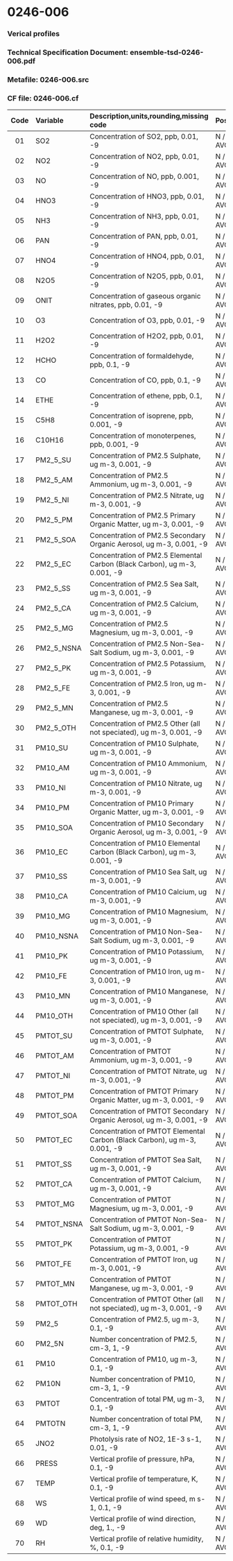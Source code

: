 # 0246-006
### Verical profiles
### Technical Specification Document: ensemble-tsd-0246-006.pdf
### Metafile: 0246-006.src
### CF file: 0246-006.cf
|Code|Variable|Description,units,rounding,missing code|Postprocessing|
|:-:|:-|:-|:-|
|01|SO2|Concentration of SO2, ppb, 0.01, -9|N / D, AVG / M, AVG / P, AVG|
|02|NO2|Concentration of NO2, ppb, 0.01, -9|N / D, AVG / M, AVG / P, AVG|
|03|NO|Concentration of NO, ppb, 0.001, -9|N / D, AVG / M, AVG / P, AVG|
|04|HNO3|Concentration of HNO3, ppb, 0.01, -9|N / D, AVG / M, AVG / P, AVG|
|05|NH3|Concentration of NH3, ppb, 0.01, -9|N / D, AVG / M, AVG / P, AVG|
|06|PAN|Concentration of PAN, ppb, 0.01, -9|N / D, AVG / M, AVG / P, AVG|
|07|HNO4|Concentration of HNO4, ppb, 0.01, -9|N / D, AVG / M, AVG / P, AVG|
|08|N2O5|Concentration of N2O5, ppb, 0.01, -9|N / D, AVG / M, AVG / P, AVG|
|09|ONIT|Concentration of gaseous organic nitrates, ppb, 0.01, -9|N / D, AVG / M, AVG / P, AVG|
|10|O3|Concentration of O3, ppb, 0.01, -9|N / D, AVG / M, AVG / P, AVG|
|11|H2O2|Concentration of H2O2, ppb, 0.01, -9|N / D, AVG / M, AVG / P, AVG|
|12|HCHO|Concentration of formaldehyde, ppb, 0.1, -9|N / D, AVG / M, AVG / P, AVG|
|13|CO|Concentration of CO, ppb, 0.1, -9|N / D, AVG / M, AVG / P, AVG|
|14|ETHE|Concentration of ethene, ppb, 0.1, -9|N / D, AVG / M, AVG / P, AVG|
|15|C5H8|Concentration of isoprene, ppb, 0.001, -9|N / D, AVG / M, AVG / P, AVG|
|16|C10H16|Concentration of monoterpenes, ppb, 0.001, -9|N / D, AVG / M, AVG / P, AVG|
|17|PM2_5_SU|Concentration of PM2.5 Sulphate, ug m-3, 0.001, -9|N / D, AVG / M, AVG / P, AVG|
|18|PM2_5_AM|Concentration of PM2.5 Ammonium, ug m-3, 0.001, -9|N / D, AVG / M, AVG / P, AVG|
|19|PM2_5_NI|Concentration of PM2.5 Nitrate, ug m-3, 0.001, -9|N / D, AVG / M, AVG / P, AVG|
|20|PM2_5_PM|Concentration of PM2.5 Primary Organic Matter, ug m-3, 0.001, -9|N / D, AVG / M, AVG / P, AVG|
|21|PM2_5_SOA|Concentration of PM2.5 Secondary Organic Aerosol, ug m-3, 0.001, -9|N / D, AVG / M, AVG / P, AVG|
|22|PM2_5_EC|Concentration of PM2.5 Elemental Carbon (Black Carbon), ug m-3, 0.001, -9|N / D, AVG / M, AVG / P, AVG|
|23|PM2_5_SS|Concentration of PM2.5 Sea Salt, ug m-3, 0.001, -9|N / D, AVG / M, AVG / P, AVG|
|24|PM2_5_CA|Concentration of PM2.5 Calcium, ug m-3, 0.001, -9|N / D, AVG / M, AVG / P, AVG|
|25|PM2_5_MG|Concentration of PM2.5 Magnesium, ug m-3, 0.001, -9|N / D, AVG / M, AVG / P, AVG|
|26|PM2_5_NSNA|Concentration of PM2.5 Non-Sea-Salt Sodium, ug m-3, 0.001, -9|N / D, AVG / M, AVG / P, AVG|
|27|PM2_5_PK|Concentration of PM2.5 Potassium, ug m-3, 0.001, -9|N / D, AVG / M, AVG / P, AVG|
|28|PM2_5_FE|Concentration of PM2.5 Iron, ug m-3, 0.001, -9|N / D, AVG / M, AVG / P, AVG|
|29|PM2_5_MN|Concentration of PM2.5 Manganese, ug m-3, 0.001, -9|N / D, AVG / M, AVG / P, AVG|
|30|PM2_5_OTH|Concentration of PM2.5 Other (all not speciated), ug m-3, 0.001, -9|N / D, AVG / M, AVG / P, AVG|
|31|PM10_SU|Concentration of PM10 Sulphate, ug m-3, 0.001, -9|N / D, AVG / M, AVG / P, AVG|
|32|PM10_AM|Concentration of PM10 Ammonium, ug m-3, 0.001, -9|N / D, AVG / M, AVG / P, AVG|
|33|PM10_NI|Concentration of PM10 Nitrate, ug m-3, 0.001, -9|N / D, AVG / M, AVG / P, AVG|
|34|PM10_PM|Concentration of PM10 Primary Organic Matter, ug m-3, 0.001, -9|N / D, AVG / M, AVG / P, AVG|
|35|PM10_SOA|Concentration of PM10 Secondary Organic Aerosol, ug m-3, 0.001, -9|N / D, AVG / M, AVG / P, AVG|
|36|PM10_EC|Concentration of PM10 Elemental Carbon (Black Carbon), ug m-3, 0.001, -9|N / D, AVG / M, AVG / P, AVG|
|37|PM10_SS|Concentration of PM10 Sea Salt, ug m-3, 0.001, -9|N / D, AVG / M, AVG / P, AVG|
|38|PM10_CA|Concentration of PM10 Calcium, ug m-3, 0.001, -9|N / D, AVG / M, AVG / P, AVG|
|39|PM10_MG|Concentration of PM10 Magnesium, ug m-3, 0.001, -9|N / D, AVG / M, AVG / P, AVG|
|40|PM10_NSNA|Concentration of PM10 Non-Sea-Salt Sodium, ug m-3, 0.001, -9|N / D, AVG / M, AVG / P, AVG|
|41|PM10_PK|Concentration of PM10 Potassium, ug m-3, 0.001, -9|N / D, AVG / M, AVG / P, AVG|
|42|PM10_FE|Concentration of PM10 Iron, ug m-3, 0.001, -9|N / D, AVG / M, AVG / P, AVG|
|43|PM10_MN|Concentration of PM10 Manganese, ug m-3, 0.001, -9|N / D, AVG / M, AVG / P, AVG|
|44|PM10_OTH|Concentration of PM10 Other (all not speciated), ug m-3, 0.001, -9|N / D, AVG / M, AVG / P, AVG|
|45|PMTOT_SU|Concentration of PMTOT Sulphate, ug m-3, 0.001, -9|N / D, AVG / M, AVG / P, AVG|
|46|PMTOT_AM|Concentration of PMTOT Ammonium, ug m-3, 0.001, -9|N / D, AVG / M, AVG / P, AVG|
|47|PMTOT_NI|Concentration of PMTOT Nitrate, ug m-3, 0.001, -9|N / D, AVG / M, AVG / P, AVG|
|48|PMTOT_PM|Concentration of PMTOT Primary Organic Matter, ug m-3, 0.001, -9|N / D, AVG / M, AVG / P, AVG|
|49|PMTOT_SOA|Concentration of PMTOT Secondary Organic Aerosol, ug m-3, 0.001, -9|N / D, AVG / M, AVG / P, AVG|
|50|PMTOT_EC|Concentration of PMTOT Elemental Carbon (Black Carbon), ug m-3, 0.001, -9|N / D, AVG / M, AVG / P, AVG|
|51|PMTOT_SS|Concentration of PMTOT Sea Salt, ug m-3, 0.001, -9|N / D, AVG / M, AVG / P, AVG|
|52|PMTOT_CA|Concentration of PMTOT Calcium, ug m-3, 0.001, -9|N / D, AVG / M, AVG / P, AVG|
|53|PMTOT_MG|Concentration of PMTOT Magnesium, ug m-3, 0.001, -9|N / D, AVG / M, AVG / P, AVG|
|54|PMTOT_NSNA|Concentration of PMTOT Non-Sea-Salt Sodium, ug m-3, 0.001, -9|N / D, AVG / M, AVG / P, AVG|
|55|PMTOT_PK|Concentration of PMTOT Potassium, ug m-3, 0.001, -9|N / D, AVG / M, AVG / P, AVG|
|56|PMTOT_FE|Concentration of PMTOT Iron, ug m-3, 0.001, -9|N / D, AVG / M, AVG / P, AVG|
|57|PMTOT_MN|Concentration of PMTOT Manganese, ug m-3, 0.001, -9|N / D, AVG / M, AVG / P, AVG|
|58|PMTOT_OTH|Concentration of PMTOT Other (all not speciated), ug m-3, 0.001, -9|N / D, AVG / M, AVG / P, AVG|
|59|PM2_5|Concentration of PM2.5, ug m-3, 0.1, -9|N / D, AVG / M, AVG / P, AVG|
|60|PM2_5N|Number concentration of PM2.5, cm-3, 1, -9|N / D, AVG / M, AVG / P, AVG|
|61|PM10|Concentration of PM10, ug m-3, 0.1, -9|N / D, AVG / M, AVG / P, AVG|
|62|PM10N|Number concentration of PM10, cm-3, 1, -9|N / D, AVG / M, AVG / P, AVG|
|63|PMTOT|Concentration of total PM, ug m-3, 0.1, -9|N / D, AVG / M, AVG / P, AVG|
|64|PMTOTN|Number concentration of total PM, cm-3, 1, -9|N / D, AVG / M, AVG / P, AVG|
|65|JNO2|Photolysis rate of NO2, 1E-3 s-1, 0.01, -9|N / D, AVG / M, AVG / P, AVG|
|66|PRESS|Vertical profile of pressure, hPa, 0.1, -9|N / D, AVG / M, AVG / P, AVG|
|67|TEMP|Vertical profile of temperature, K, 0.1, -9|N / D, AVG / M, AVG / P, AVG|
|68|WS|Vertical profile of wind speed, m s-1, 0.1, -9|N / D, AVG / M, AVG / P, AVG|
|69|WD|Vertical profile of wind direction, deg, 1., -9|N / D, AVG / M, AVG / P, AVG|
|70|RH|Vertical profile of relative humidity, %, 0.1, -9|N / D, AVG / M, AVG / P, AVG|
